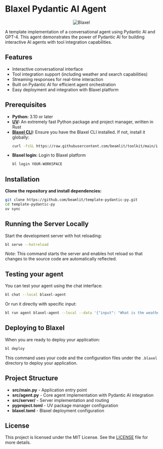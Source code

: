 # Blaxel Pydantic AI Agent

<p align="center">
  <img src="https://blaxel.ai/logo.png" alt="Blaxel"/>
</p>

A template implementation of a conversational agent using Pydantic AI and GPT-4. This agent demonstrates the power of Pydantic AI for building interactive AI agents with tool integration capabilities.

## Features

- Interactive conversational interface
- Tool integration support (including weather and search capabilities)
- Streaming responses for real-time interaction
- Built on Pydantic AI for efficient agent orchestration
- Easy deployment and integration with Blaxel platform

## Prerequisites

- **Python:** 3.10 or later
- **[UV](https://github.com/astral-sh/uv):** An extremely fast Python package and project manager, written in Rust
- **[Blaxel CLI](https://docs.blaxel.ai/Get-started):** Ensure you have the Blaxel CLI installed. If not, install it globally:
  ```bash
  curl -fsSL https://raw.githubusercontent.com/beamlit/toolkit/main/install.sh | BINDIR=$HOME/.local/bin sh
  ```
- **Blaxel login:** Login to Blaxel platform
  ```bash
  bl login YOUR-WORKSPACE
  ```

## Installation

**Clone the repository and install dependencies:**

```bash
git clone https://github.com/beamlit/template-pydantic-py.git
cd template-pydantic-py
uv sync
```

## Running the Server Locally

Start the development server with hot reloading:

```bash
bl serve --hotreload
```

_Note:_ This command starts the server and enables hot reload so that changes to the source code are automatically reflected.

## Testing your agent

You can test your agent using the chat interface:

```bash
bl chat --local blaxel-agent
```

Or run it directly with specific input:

```bash
bl run agent blaxel-agent --local --data '{"input": "What is the weather in Paris?"}'
```

## Deploying to Blaxel

When you are ready to deploy your application:

```bash
bl deploy
```

This command uses your code and the configuration files under the `.blaxel` directory to deploy your application.

## Project Structure

- **src/main.py** - Application entry point
- **src/agent.py** - Core agent implementation with Pydantic AI integration
- **src/server/** - Server implementation and routing
- **pyproject.toml** - UV package manager configuration
- **blaxel.toml** - Blaxel deployment configuration

## License

This project is licensed under the MIT License. See the [LICENSE](LICENSE) file for more details.
